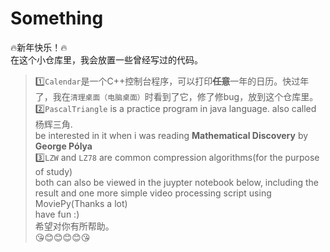 # Something
🔥新年快乐！🔥</br>
在这个小仓库里，我会放置一些曾经写过的代码。</br>
>1️⃣`Calendar`是一个C++控制台程序，可以打印<s>**任意**</s>一年的日历。快过年了，我在``清理桌面（电脑桌面）``时看到了它，修了修bug，放到这个仓库里。</br>
2️⃣`PascalTriangle` is a practice program in java language. also called 杨辉三角.<br>
be interested in it when i was reading **Mathematical Discovery** by **George Pólya**</br>
3️⃣`LZW` and `LZ78` are common compression algorithms(for the purpose of study)</br>
both can also be viewed in the juypter notebook below, including the result and one more simple video processing script using MoviePy(Thanks a lot)</br>
have fun :)</br>
希望对你有所帮助。</br>
😘😊😊😊😊😘</br>

